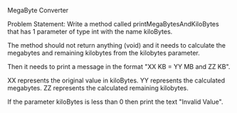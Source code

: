 MegaByte Converter

Problem Statement:
  Write a method called printMegaBytesAndKiloBytes that has 1 parameter of type int with the name kiloBytes.
  
The method should not return anything (void) and it needs to calculate the megabytes and remaining kilobytes from the 
kilobytes parameter.

Then it needs to print a message in the format "XX KB = YY MB and ZZ KB".

  XX represents the original value in kiloBytes.
  YY represents the calculated megabytes.
  ZZ represents the calculated remaining kilobytes.
  
If the parameter kiloBytes is less than 0 then print the text "Invalid Value".
